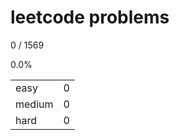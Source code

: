 # leetcode problems

0 / 1569

0.0%

|        |     |
| ------ | --- |
| easy   | 0  |
| medium | 0   |
| hard   | 0   |

